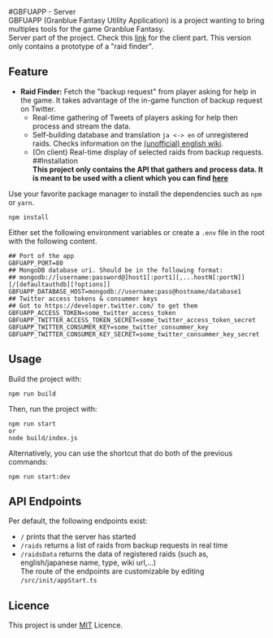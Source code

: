 #GBFUAPP - Server  
GBFUAPP (Granblue Fantasy Utility Application) is a project wanting to bring multiples tools for the game Granblue Fantasy.  
Server part of the project. Check this [link](https://github.com/Abikebuk/GBFUAPP-client) for the client part.
This version only contains a prototype of a "raid finder".

## Feature  
* **Raid Finder:** Fetch the "backup request" from player asking for help in the game. It takes advantage of the  in-game function of backup request on Twitter.
    * Real-time gathering of Tweets of players asking for help then process and stream the data.
    * Self-building database and translation ``ja <-> en`` of unregistered raids. Checks information on the [(unofficial) english wiki](https://gbf.wiki/).
    * (On client) Real-time display of selected raids from backup requests.
##Installation  
**This project only contains the API that gathers and process data. It is meant to be used with a client which you can find [here](https://github.com/Abikebuk/GBFUAPP-client)**

Use your favorite package manager to install the dependencies such as ``npm`` or ``yarn``. 
```shell
npm install
```

Either set the following environment variables or create a ``.env`` file in the root with the following content.
```dotenv
## Port of the app
GBFUAPP_PORT=80 
## MongoDB database uri. Should be in the following format:
## mongodb://[username:password@]host1[:port1][,...hostN[:portN]][/[defaultauthdb][?options]]
GBFUAPP_DATABASE_HOST=mongodb://username:pass@hostname/database1
## Twitter access tokens & consummer keys
## Got to https://developer.twitter.com/ to get them
GBFUAPP_ACCESS_TOKEN=some_twitter_access_token
GBFUAPP_TWITTER_ACCESS_TOKEN_SECRET=some_twitter_access_token_secret
GBFUAPP_TWITTER_CONSUMER_KEY=some_twitter_consummer_key
GBFUAPP_TWITTER_CONSUMER_KEY_SECRET=some_twitter_consummer_key_secret
```

## Usage  
Build the project with:
```shell
npm run build
```
Then, run the project with:
```shell
npm run start
or
node build/index.js
```
Alternatively, you can use the shortcut that do both of the previous commands:
```shell
npm run start:dev
```

## API Endpoints  
Per default, the following endpoints exist:
* ``/`` prints that the server has started
* ``/raids`` returns a list of raids from backup requests in real time
* ``/raidsData`` returns the data of registered raids (such as, english/japanese name, type, wiki url,...)  
The route of the endpoints are customizable by editing ``/src/init/appStart.ts``
## Licence  
This project is under [MIT](https://choosealicense.com/licenses/mit/) Licence.
